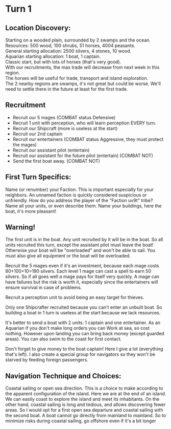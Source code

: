 # Turn 1

## Location Discovery:
Starting on a wooded plain, surrounded by 2 swamps and the ocean.  
Resources: 500 wood, 100 shrubs, 51 horses, 4004 peasants.  
General starting allocation: 2500 silvers, 4 stones, 10 wood.  
Aquarian starting allocation: 1 boat, 1 captain.  
Classic start, but with lots of horses (that's very good).  
With our recruitments, the max trade will decrease from next week in this region.  
The horses will be useful for trade, transport and island exploration.  
The 2 nearby regions are swamps, it's not great but could be worse. We'll need to settle there in the future at least for the first trade.

## Recruitment
- Recruit our 5 mages (COMBAT status Defensive)
- Recruit 1 unit with perception, who will learn perception EVERY turn.
- Recruit our Shipcraft (more is useless at the start)
- Recruit our 2nd captain
- Recruit our entertainers (COMBAT status Aggressive, they must protect the mages)
- Recruit our assistant pilot (entertain)
- Recruit our assistant for the future pilot (entertain) (COMBAT NOT)
- Send the first boat away. (COMBAT NOT)

## First Turn Specifics:
Name (or renumber) your Faction. This is important especially for your neighbors. An unnamed faction is quickly considered suspicious or unfriendly. How do you address the player of the "Faction uv9t" tribe?
Name all your units, or even describe them.
Name your buildings, here the boat, it's more pleasant!

## Warning!
The first unit is in the boat. Any unit recruited by it will be in the boat. So all units recruited this turn, except the assistant pilot must leave the boat!
Otherwise your boat will be "overloaded" and won't be able to sail. You must also give all equipment or the boat will be overloaded.

Recruit the 5 mages even if it's an investment, because each mage costs 80+100+10=190 silvers. Each level 1 mage can cast a spell to earn 50 silvers. So if all goes well a mage pays for itself very quickly. A mage can have failures but the risk is worth it, especially since the entertainers will ensure survival in case of problems.

Recruit a perception unit to avoid being an easy target for thieves.

Only one Shipcrafter recruited because you can't enter an unbuilt boat. So building a boat in 1 turn is useless at the start because we lack resources.

It's better to send a boat with 2 units: 1 captain and one entertainer. As an Aquarian if you don't make long orders you can Work at sea, so cost nothing. However upon landing you can bring back money (except guarded areas). You can also swim to the coast for first contact.

Don't forget to give money to the boat captain! Here I give a lot (everything that's left).
I also create a special group for navigators so they won't be starved by feeding foreign passengers.

## Navigation Technique and Choices:
Coastal sailing or open sea direction. This is a choice to make according to the apparent configuration of the island.
Here we are at the end of an island. We can easily coast to explore the island and meet its inhabitants. On the other hand, coastal sailing is long and tedious, and allows discovering fewer areas.
So I would opt for a first open sea departure and coastal sailing with the second boat.
A boat cannot go directly from mainland to mainland. So to minimize risks during coastal sailing, go offshore even if it's a bit longer
